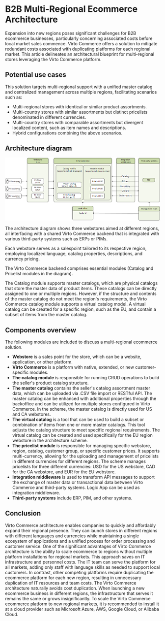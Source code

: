 # B2B Multi-Regional Ecommerce Architecture

Expansion into new regions poses significant challenges for B2B ecommerce businesses, particularly concerning associated costs before local market sales commence. Virto Commerce offers a solution to mitigate redundant costs associated with duplicating platforms for each regional market. This article delineates an architectural blueprint for multi-regional stores leveraging the Virto Commerce platform.

## Potential use cases

This solution targets multi-regional support with a unified master catalog and centralized management across multiple regions, facilitating scenarios such as:

- Multi-regional stores with identical or similar product assortments.
- Multi-country stores with similar assortments but distinct pricelists denominated in different currencies.
- Multi-country stores with comparable assortments but divergent localized content, such as item names and descriptions.
- Hybrid configurations combining the above scenarios.

## Architecture diagram

![B2B Multiregional Architecture](media/multiregional-ecommerce.png)

The architecture diagram shows three webstores aimed at different regions, all interfacing with a shared Virto Commerce backend that is integrated with various third-party systems such as ERPs or PIMs.

Each webstore serves as a salespoint tailored to its respective region, employing localized language, catalog properties, descriptions, and currency pricing.

The Virto Commerce backend comprises essential modules (Catalog and Pricelist modules in the diagram).

The Catalog module supports master catalogs, which are physical catalogs that store the master data of product items. These catalogs can be directly assigned to one or multiple regions. However, if the structure and contents of the master catalog do not meet the region's requirements, the Virto Commerce catalog module supports a virtual catalog model. A virtual catalog can be created for a specific region, such as the EU, and contain a subset of items from the master catalog.

## Components overview

The following modules are included to discuss a multi-regional ecommerce solution.

* **Webstore** is a sales point for the store, which can be a website, application, or other platform.
* **Virto Commerce** is a platform with native, extended, or new customer-specific modules.
* **The catalog module** is responsible for running CRUD operations to build the seller's product catalog structure.
* **The master catalog** contains the seller's catalog assortment master data, which can be uploaded via .CSV file import or RESTful API. The master catalog can be enhanced with additional properties through the backoffice and can be utilized for multiple stores configured in Virto Commerce. In the scheme, the master catalog is directly used for US and CA webstores.
* **The virtual catalog** is a tool that can be used to build a subset or combination of items from one or more master catalogs. This tool adjusts the catalog structure to meet specific regional requirements. The virtual catalog can be created and used specifically for the EU region webstore in the architecture scheme.
* **The pricelist module** is responsible for managing specific webstore, region, catalog, customer group, or specific customer prices.  It supports multi-currency, allowing for the uploading and management of pricelists in different currencies for different regions. The scheme manages pricelists for three different currencies: USD for the US webstore, CAD for the CA webstore, and EUR for the EU webstore.
* **Integration middleware** is used to transform API messages to support the exchange of master data or transactional data between Virto Commerce and third-party systems. Logic App can be used as integration middleware.
* **Third-party systems** include ERP, PIM, and other systems.

## Conclusion

Virto Commerce architecture enables companies to quickly and affordably expand their regional presence. They can launch stores in different regions with different languages and currencies while maintaining a single ecosystem of applications and a unified process for order processing and customer service. One of the significant advantages of Virto Commerce architecture is the ability to scale ecommerce to regions without multiple platform installations for regional markets. This approach saves on IT infrastructure and personnel costs. The IT team can serve the platform for all markets, adding only staff with language skills as needed to support local customers. In contrast, other competing platforms require duplicating the ecommerce platform for each new region, resulting in unnecessary duplication of IT resources and team costs. The Virto Commerce architecture naturally avoids cost duplication. When launching a new ecommerce business in different regions, the infrastructure that serves it remains the same or grows insignificantly. To scale the Virto Commerce ecommerce platform to new regional markets, it is recommended to install it at a cloud provider such as Microsoft Azure, AWS, Google Cloud, or Alibaba Cloud.